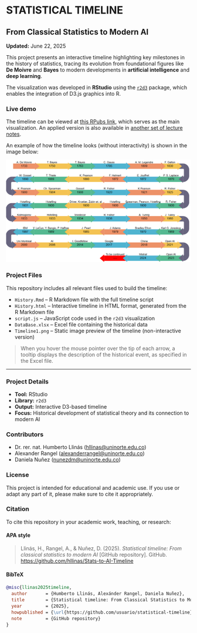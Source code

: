 # STATISTICAL TIMELINE 
## From Classical Statistics to Modern AI

**Updated:** June 22, 2025

This project presents an interactive timeline highlighting key milestones in the history of statistics, tracing its evolution from foundational figures like **De Moivre** and **Bayes** to modern developments in **artificial intelligence** and **deep learning**.

The visualization was developed in **RStudio** using the [`r2d3`](https://cran.r-project.org/web/packages/r2d3/index.html) package, which enables the integration of D3.js graphics into R.

### Live demo

The timeline can be viewed at [this RPubs link](https://rpubs.com/hllinas/R_Stat_to_AI_Timeline), which serves as the main visualization. An applied version is also available in [another set of lecture notes](https://rpubs.com/hllinas/R_Multivariado_Historia).

An example of how the timeline looks (without interactivity) is shown in the image below:  

![Timeline Preview](./Timeline1.png)

### Project Files

This repository includes all relevant files used to build the timeline:

- `History.Rmd` – R Markdown file with the full timeline script
- `History.html` – Interactive timeline in HTML format, generated from the R Markdown file
- `script.js` – JavaScript code used in the `r2d3` visualization  
- `DataBase.xlsx` – Excel file containing the historical data
- `Timeline1.png` – Static image preview of the timeline (non-interactive version)  

> When you hover the mouse pointer over the tip of each arrow, a tooltip displays the description of the historical event, as specified in the Excel file.
---

### Project Details

- **Tool:** RStudio  
- **Library:** `r2d3`  
- **Output:** Interactive D3-based timeline  
- **Focus:** Historical development of statistical theory and its connection to modern AI  

### Contributors

- Dr. rer. nat. Humberto Llinás (hllinas@uninorte.edu.co)
- Alexander Rangel (alexanderrangel@uninorte.edu.co) 
- Daniela Nuñez (nunezdm@uninorte.edu.co)

### License

This project is intended for educational and academic use. If you use or adapt any part of it, please make sure to cite it appropriately.

### Citation

To cite this repository in your academic work, teaching, or research:

#### APA style

> Llinás, H., Rangel, A., & Nuñez, D. (2025). *Statistical timeline: From classical statistics to modern AI* [GitHub repository].
  GitHub. https://github.com/hllinas/Stats-to-AI-Timeline



#### BibTeX

```bibtex
@misc{llinas2025timeline,
  author       = {Humberto Llinás, Alexánder Rangel, Daniela Nuñez},
  title        = {Statistical timeline: From Classical Statistics to Modern AI},
  year         = {2025},
  howpublished = {\url{https://github.com/usuario/statistical-timeline}},
  note         = {GitHub repository}
}
